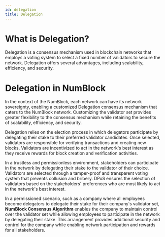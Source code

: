 ```yaml
---
id: delegation
title: Delegation
---
```


# What is Delegation?

Delegation is a consensus mechanism used in blockchain networks that employs a voting system to select a fixed number of validators to secure the network. Delegation offers several advantages, including scalability, efficiency, and security.

# Delegation in NumBlock

In the context of the NumBlock, each network can have its network sovereignty, enabling a customized Delegation consensus mechanism that caters to the NumBlock network. Customizing the validator set provides greater flexibility to the consensus mechanism while retaining the benefits of scalability, efficiency, and security.

Delegation relies on the election process in which delegators participate by delegating their stake to their preferred validator candidates. Once selected, validators are responsible for verifying transactions and creating new blocks. Validators are incentivized to act in the network's best interest as they receive rewards for block creation and verification activities.

In a trustless and permissionless environment, stakeholders can participate in the network by delegating their stake to the validator of their choice. Validators are selected through a tamper-proof and transparent voting system that prevents collusion and bribery. DPoS ensures the selection of validators based on the stakeholders' preferences who are most likely to act in the network's best interest.

In a permissioned scenario, such as a company where all employees become delegators to delegate their stake for their company's validator set, **NumBlock Consensus Algorithm** enables the company to maintain control over the validator set while allowing employees to participate in the network by delegating their stake. This arrangement provides additional security and control for the company while enabling network participation and rewards for all stakeholders.